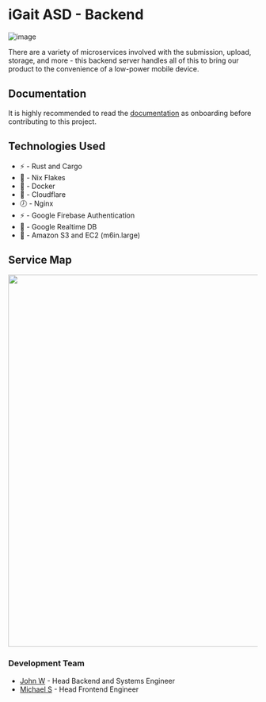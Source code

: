 # iGait ASD - Backend
![image](https://github.com/hiibolt/hiibolt/assets/91273156/6c3abf53-cc67-451c-a605-e76d5e726356)

There are a variety of microservices involved with the submission, upload, storage, and more - this backend server handles all of this to bring our product to the convenience of a low-power mobile device.

## Documentation
It is highly recommended to read the [documentation](https://igait-niu.github.io/igait-backend/) as onboarding before contributing to this project.

## Technologies Used
- ⚡ - Rust and Cargo
- 🔭 - Nix Flakes
- 🌱 - Docker
- 🌟 - Cloudflare
- 🕖 - Nginx
- ⚡ - Google Firebase Authentication
- 🎹 - Google Realtime DB
- 🔭 - Amazon S3 and EC2 (m6in.large)

## Service Map
<img src="https://github.com/user-attachments/assets/3eaebabc-ac73-4041-a866-c7221923f94a" width=750></img>

### Development Team
- [John W](https://github.com/hiibolt) - Head Backend and Systems Engineer
- [Michael S](https://github.com/michaelslice) - Head Frontend Engineer